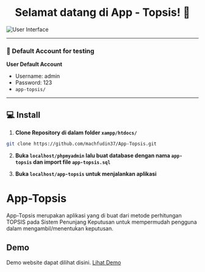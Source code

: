 <h1 align="center">Selamat datang di App - Topsis! 👋</h1>

![User Interface](https://github.com/machfudin37/App-Topsis-Private/blob/v2.0/user-interface.png?raw=true)


------------

 ### 👤 Default Account for testing
	
**User Default Account**
- Username: admin
- Password: 123
- ```app-topsis/```

------------

## 💻 Install

1. **Clone Repository di dalam folder ```xampp/htdocs/```**
```bash
git clone https://github.com/machfudin37/App-Topsis.git
```

2. **Buka ```localhost/phpmyadmin``` lalu buat database dengan nama ```app-topsis``` dan import file ```app-topsis.sql```**

3. **Buka ```localhost/app-topsis``` untuk menjalankan aplikasi**


# App-Topsis
App-Topsis merupakan aplikasi yang di buat dari metode perhitungan TOPSIS pada Sistem Penunjang Keputusan untuk mempermudah pengguna dalam mengambil/menentukan keputusan.

## Demo
Demo website dapat dilihat disini. [Lihat Demo](https://youtu.be/6akZ-BGAYNs)